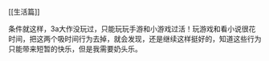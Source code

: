 [[生活篇]]

条件就这样，3a大作没玩过，只能玩玩手游和小游戏过活！玩游戏和看小说很花时间，把这两个吸时间行为去掉，就会发现，还是继续这样挺好的，知道这些行为只能带来短暂的快乐，但是我需要奶头乐。

